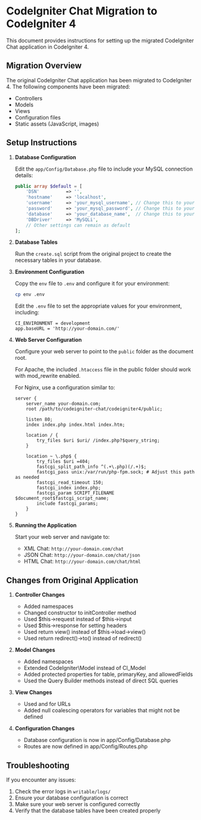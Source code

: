 # CodeIgniter Chat Migration to CodeIgniter 4

This document provides instructions for setting up the migrated CodeIgniter Chat application in CodeIgniter 4.

## Migration Overview

The original CodeIgniter Chat application has been migrated to CodeIgniter 4. The following components have been migrated:

- Controllers
- Models
- Views
- Configuration files
- Static assets (JavaScript, images)

## Setup Instructions

1. **Database Configuration**

   Edit the `app/Config/Database.php` file to include your MySQL connection details:

   ```php
   public array $default = [
       'DSN'          => '',
       'hostname'     => 'localhost',
       'username'     => 'your_mysql_username', // Change this to your MySQL username
       'password'     => 'your_mysql_password', // Change this to your MySQL password
       'database'     => 'your_database_name',  // Change this to your database name
       'DBDriver'     => 'MySQLi',
       // Other settings can remain as default
   ];
   ```

2. **Database Tables**

   Run the `create.sql` script from the original project to create the necessary tables in your database.

3. **Environment Configuration**

   Copy the `env` file to `.env` and configure it for your environment:

   ```bash
   cp env .env
   ```

   Edit the `.env` file to set the appropriate values for your environment, including:

   ```
   CI_ENVIRONMENT = development
   app.baseURL = 'http://your-domain.com/'
   ```

4. **Web Server Configuration**

   Configure your web server to point to the `public` folder as the document root.

   For Apache, the included `.htaccess` file in the public folder should work with mod_rewrite enabled.

   For Nginx, use a configuration similar to:

   ```
   server {
       server_name your-domain.com;
       root /path/to/codeigniter-chat/codeigniter4/public;
       
       listen 80;
       index index.php index.html index.htm;
       
       location / {
           try_files $uri $uri/ /index.php?$query_string;
       }
       
       location ~ \.php$ {
           try_files $uri =404;
           fastcgi_split_path_info ^(.+\.php)(/.+)$;
           fastcgi_pass unix:/var/run/php-fpm.sock; # Adjust this path as needed
           fastcgi_read_timeout 150;
           fastcgi_index index.php;
           fastcgi_param SCRIPT_FILENAME $document_root$fastcgi_script_name;
           include fastcgi_params;
       }
   }
   ```

5. **Running the Application**

   Start your web server and navigate to:

   - XML Chat: `http://your-domain.com/chat`
   - JSON Chat: `http://your-domain.com/chat/json`
   - HTML Chat: `http://your-domain.com/chat/html`

## Changes from Original Application

1. **Controller Changes**
   - Added namespaces
   - Changed constructor to initController method
   - Used $this->request instead of $this->input
   - Used $this->response for setting headers
   - Used return view() instead of $this->load->view()
   - Used return redirect()->to() instead of redirect()

2. **Model Changes**
   - Added namespaces
   - Extended CodeIgniter\Model instead of CI_Model
   - Added protected properties for table, primaryKey, and allowedFields
   - Used the Query Builder methods instead of direct SQL queries

3. **View Changes**
   - Used <?= base_url() ?> and <?= site_url() ?> for URLs
   - Added null coalescing operators for variables that might not be defined

4. **Configuration Changes**
   - Database configuration is now in app/Config/Database.php
   - Routes are now defined in app/Config/Routes.php

## Troubleshooting

If you encounter any issues:

1. Check the error logs in `writable/logs/`
2. Ensure your database configuration is correct
3. Make sure your web server is configured correctly
4. Verify that the database tables have been created properly
